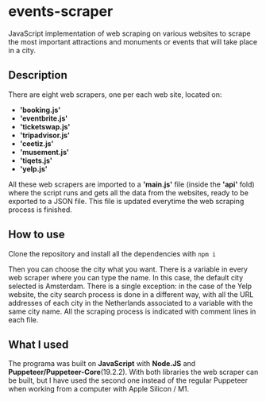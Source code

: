 # events-scraper

JavaScript implementation of web scraping on various websites to scrape the most important attractions and monuments or events that will take place in a city.

## Description

There are eight web scrapers, one per each web site, located on:
  - **'booking.js'**    
  - **'eventbrite.js'**  
  - **'ticketswap.js'**  
  - **'tripadvisor.js'**
  - **'ceetiz.js'**      
  - **'musement.js'**    
  - **'tiqets.js'**      
  - **'yelp.js'**

All these web scrapers are imported to a **'main.js'** file (inside the **'api'** fold) where the script runs and gets all the data from the websites, ready to be exported to a JSON file. This file is updated everytime the web scraping process is finished.

## How to use

Clone the repository and install all the dependencies with `npm i`

Then you can choose the city what you want. There is a variable in every web scraper where you can type the name. In this case, the default city selected is Amsterdam. There is a single exception: in the case of the Yelp website, the city search process is done in a different way, with all the URL addresses of each city in the Netherlands associated to a variable with the same city name. All the scraping process is indicated with comment lines in each file.

## What I used

The programa was built on **JavaScript** with **Node.JS** and **Puppeteer/Puppeteer-Core**(19.2.2). 
With both libraries the web scraper can be built, but I have used the second one instead of the regular Puppeteer when working from a computer with Apple Silicon / M1.
